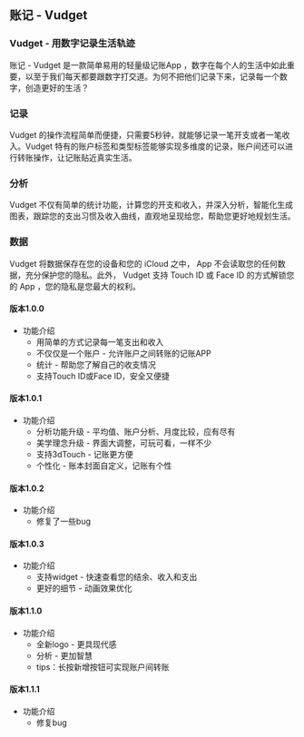 ## 账记 - Vudget

### Vudget - 用数字记录生活轨迹
账记 - Vudget 是一款简单易用的轻量级记账App ，数字在每个人的生活中如此重要，以至于我们每天都要跟数字打交道。为何不把他们记录下来，记录每一个数字，创造更好的生活？

### 记录
Vudget 的操作流程简单而便捷，只需要5秒钟，就能够记录一笔开支或者一笔收入。Vudget 特有的账户标签和类型标签能够实现多维度的记录，账户间还可以进行转账操作，让记账贴近真实生活。

### 分析
Vudget 不仅有简单的统计功能，计算您的开支和收入，并深入分析，智能化生成图表，跟踪您的支出习惯及收入曲线，直观地呈现给您，帮助您更好地规划生活。

### 数据
Vudget 将数据保存在您的设备和您的 iCloud 之中， App 不会读取您的任何数据，充分保护您的隐私。此外， Vudget 支持 Touch ID 或 Face ID 的方式解锁您的 App ，您的隐私是您最大的权利。

#### 版本1.0.0
* 功能介绍
	* 用简单的方式记录每一笔支出和收入
	* 不仅仅是一个账户 - 允许账户之间转账的记账APP
	* 统计 - 帮助您了解自己的收支情况
	* 支持Touch ID或Face ID，安全又便捷

#### 版本1.0.1
* 功能介绍
	* 分析功能升级 - 平均值、账户分析、月度比较，应有尽有
	* 美学理念升级 - 界面大调整，可玩可看，一样不少
	* 支持3dTouch - 记账更方便
	* 个性化 - 账本封面自定义，记账有个性

#### 版本1.0.2
* 功能介绍
	 * 修复了一些bug

#### 版本1.0.3
* 功能介绍
	 * 支持widget - 快速查看您的结余、收入和支出
	 * 更好的细节 - 动画效果优化

#### 版本1.1.0
* 功能介绍
	 * 全新logo - 更具现代感
	 * 分析 - 更加智慧
	 * tips：长按新增按钮可实现账户间转账
	 
#### 版本1.1.1
* 功能介绍
	* 修复bug
